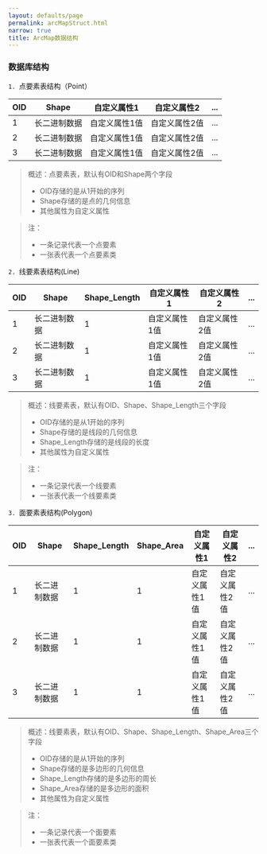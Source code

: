 ```yaml
---
layout: defaults/page
permalink: arcMapStruct.html
narrow: true
title: ArcMap数据结构
---
```


### 数据库结构

`1. `点要素表结构（Point）

| OID | Shape  |自定义属性1  | 自定义属性2  | ... |
|-----|--------|--------------|------------|-----|
| 1   | 长二进制数据 | 自定义属性1值 | 自定义属性2值 | ... |
| 2   | 长二进制数据 | 自定义属性1值 | 自定义属性2值 | ... |
| 3   | 长二进制数据 | 自定义属性1值 | 自定义属性2值 | ... |

>概述：点要素表，默认有OID和Shape两个字段  
>+ OID存储的是从1开始的序列    
>+ Shape存储的是点的几何信息  
>+ 其他属性为自定义属性

>注：
>+ 一条记录代表一个点要素
>+ 一张表代表一个点要素类


`2. `线要素表结构(Line)

| OID | Shape  | Shape_Length |自定义属性1  | 自定义属性2  | ... |
|-----|--------|--------------|-----|-----|-----|
| 1   | 长二进制数据 | 1            | 自定义属性1值 | 自定义属性2值 | ... |
| 2   | 长二进制数据 | 1            | 自定义属性1值 | 自定义属性2值 | ... |
| 3   | 长二进制数据 | 1            |  自定义属性1值 | 自定义属性2值 | ... |

>概述：线要素表，默认有OID、Shape、Shape_Length三个字段  
>+ OID存储的是从1开始的序列  
>+ Shape存储的是线段的几何信息  
>+ Shape_Length存储的是线段的长度  
>+ 其他属性为自定义属性

>注：
>+ 一条记录代表一个线要素
>+ 一张表代表一个线要素类


`3. `面要素表结构(Polygon)

| OID | Shape  | Shape_Length | Shape_Area |自定义属性1  | 自定义属性2  | ... |
|-----|--------|--------------|------------|-----|-----|-----|
| 1   | 长二进制数据 | 1            | 1          | 自定义属性1值 | 自定义属性2值 | ... |
| 2   | 长二进制数据 | 1            | 1          | 自定义属性1值 | 自定义属性2值 | ... |
| 3   | 长二进制数据 | 1            | 1          | 自定义属性1值 | 自定义属性2值 | ... |

>概述：线要素表，默认有OID、Shape、Shape_Length、Shape_Area三个字段  
>+ OID存储的是从1开始的序列    
>+ Shape存储的是多边形的几何信息    
>+ Shape_Length存储的是多边形的周长    
>+ Shape_Area存储的是多边形的面积  
>+ 其他属性为自定义属性

>注：
>+ 一条记录代表一个面要素
>+ 一张表代表一个面要素类